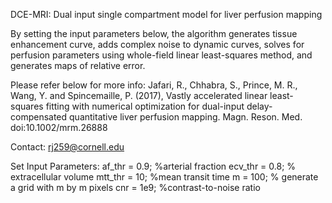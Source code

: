 DCE-MRI:
Dual input single compartment model for liver perfusion mapping 

By setting the input parameters below, the algorithm generates tissue
enhancement curve, adds complex noise to dynamic curves, solves for
perfusion parameters using whole-field linear least-squares method, and 
generates maps of relative error.  

Please refer below for more info:
Jafari, R., Chhabra, S., Prince, M. R., Wang, Y. and Spincemaille, P. (2017),
Vastly accelerated linear least-squares fitting with numerical optimization
for dual-input delay-compensated quantitative liver perfusion mapping. Magn.
Reson. Med. doi:10.1002/mrm.26888

Contact: rj259@cornell.edu

 Set Input Parameters:
af_thr = 0.9; %arterial fraction
ecv_thr = 0.8; % extracellular volume
mtt_thr = 10; %mean transit time
m = 100; % generate a grid with m by m pixels
cnr = 1e9; %contrast-to-noise ratio

